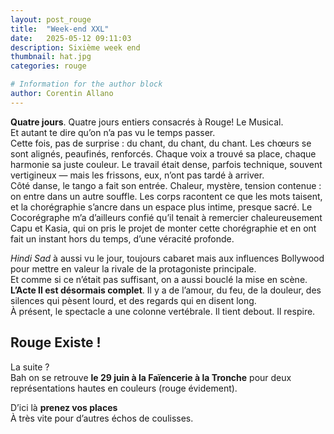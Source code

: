 ```yaml
---
layout: post_rouge
title:  "Week-end XXL"
date:   2025-05-12 09:11:03
description: Sixième week end
thumbnail: hat.jpg
categories: rouge

# Information for the author block
author: Corentin Allano
---
```

**Quatre jours**. Quatre jours entiers consacrés à Rouge! Le Musical.    
Et autant te dire qu’on n’a pas vu le temps passer.     
Cette fois, pas de surprise : du chant, du chant, du chant. Les chœurs se sont alignés, peaufinés, renforcés. Chaque voix a trouvé sa place, chaque harmonie sa juste couleur. Le travail était dense, parfois technique, souvent vertigineux — mais les frissons, eux, n’ont pas tardé à arriver.       
Côté danse, le tango  a fait son entrée. Chaleur, mystère, tension contenue : on entre dans un autre souffle. Les corps racontent ce que les mots taisent, et la chorégraphie s’ancre dans un espace plus intime, presque sacré. Le Cocorégraphe m’a d’ailleurs confié qu’il tenait à remercier chaleureusement Capu et Kasia, qui on pris le projet de monter cette chorégraphie et en ont fait un instant hors du temps, d’une véracité profonde.     
     
_Hindi Sad_ à aussi vu le jour, toujours cabaret mais aux influences Bollywood pour mettre en valeur la rivale de la protagoniste principale.     
Et comme si ce n’était pas suffisant, on a aussi bouclé la mise en scène. **L’Acte II est désormais complet**. Il y a de l’amour, du feu, de la douleur, des silences qui pèsent lourd, et des regards qui en disent long.     
À présent, le spectacle a une colonne vertébrale. Il tient debout. Il respire.     
     
## Rouge Existe !     
La suite ?     
Bah on se retrouve **le 29 juin à la Faïencerie à la Tronche** pour deux représentations hautes en couleurs (rouge évidement).     
      
D’ici là **prenez vos places**     
À très vite pour d’autres échos de coulisses.     